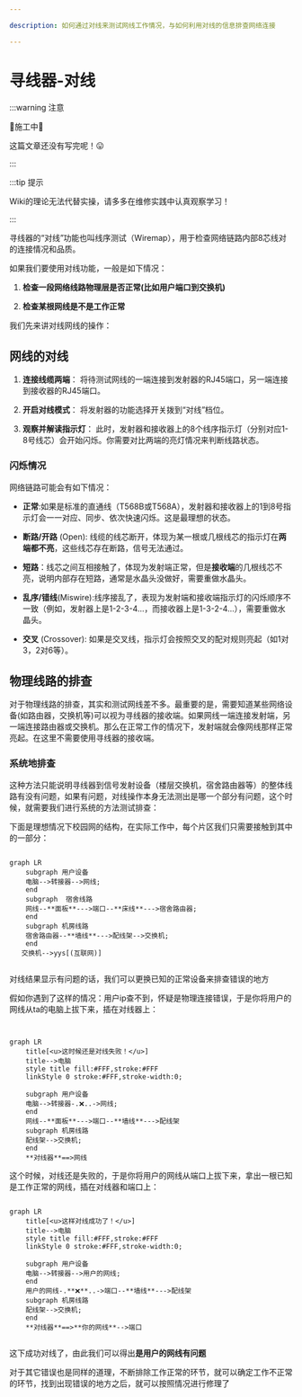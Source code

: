 ```yaml
---

description: 如何通过对线来测试网线工作情况，与如何利用对线的信息排查网络连接

---
```

# 寻线器-对线

:::warning 注意

🚧施工中🚧

这篇文章还没有写完呢！😛

:::

:::tip 提示

Wiki的理论无法代替实操，请多多在维修实践中认真观察学习！

:::

寻线器的“对线”功能也叫线序测试（Wiremap），用于检查网络链路内部8芯线对的连接情况和品质。

如果我们要使用对线功能，一般是如下情况：

1. **检查一段网络线路物理层是否正常(比如用户端口到交换机)**

2. **检查某根网线是不是工作正常**

我们先来讲对线网线的操作：

## 网线的对线
1. **连接线缆两端**： 将待测试网线的一端连接到发射器的RJ45端口，另一端连接到接收器的RJ45端口。

2. **开启对线模式**： 将发射器的功能选择开关拨到“对线”档位。

3. **观察并解读指示灯**： 此时，发射器和接收器上的8个线序指示灯（分别对应1-8号线芯）会开始闪烁。你需要对比两端的亮灯情况来判断线路状态。

### 闪烁情况
网络链路可能会有如下情况：

- **正常**:如果是标准的直通线（T568B或T568A），发射器和接收器上的1到8号指示灯会一一对应、同步、依次快速闪烁。这是最理想的状态。

- **断路/开路** (Open): 线缆的线芯断开，体现为某一根或几根线芯的指示灯在**两端都不亮**，这些线芯存在断路，信号无法通过。

- **短路**：线芯之间互相接触了，体现为发射端正常，但是**接收端**的几根线芯不亮，说明内部存在短路，通常是水晶头没做好，需要重做水晶头。

- **乱序/错线**(Miswire):线序接乱了，表现为发射端和接收端指示灯的闪烁顺序不一致（例如，发射器上是1-2-3-4...，而接收器上是1-3-2-4...），需要重做水晶头。

- **交叉** (Crossover): 如果是交叉线，指示灯会按照交叉的配对规则亮起（如1对3，2对6等）。

## 物理线路的排查
对于物理线路的排查，其实和测试网线差不多。最重要的是，需要知道某些网络设备(如路由器，交换机等)可以视为寻线器的接收端。如果网线一端连接发射端，另一端连接路由器或交换机。那么在正常工作的情况下，发射端就会像网线那样正常亮起。在这里不需要使用寻线器的接收端。

### 系统地排查
这种方法只能说明寻线器到信号发射设备（楼层交换机，宿舍路由器等）的整体线路有没有问题，如果有问题，对线操作本身无法测出是哪一个部分有问题，这个时候，就需要我们进行系统的方法测试排查：

下面是理想情况下校园网的结构，在实际工作中，每个片区我们只需要接触到其中的一部分：
```mermaid

graph LR
    subgraph 用户设备
    电脑-->转接器-->网线;
    end
    subgraph  宿舍线路 
    网线--**面板**--->端口--**床线**--->宿舍路由器;
    end
    subgraph 机房线路
    宿舍路由器--**墙线**--->配线架-->交换机;
    end
   交换机-->yys[(互联网)]
   
```

对线结果显示有问题的话，我们可以更换已知的正常设备来排查错误的地方

假如你遇到了这样的情况：用户ip查不到，怀疑是物理连接错误，于是你将用户的网线从ta的电脑上拔下来，插在对线器上：
```mermaid


graph LR
    title[<u>这时候还是对线失败！</u>]
    title-->电脑
    style title fill:#FFF,stroke:#FFF
    linkStyle 0 stroke:#FFF,stroke-width:0;
    
    subgraph 用户设备
    电脑-->转接器-.❌..->网线;
    end 
    网线--**面板**--->端口--**墙线**--->配线架
    subgraph 机房线路
    配线架-->交换机;
    end
    **对线器**==>网线

```
这个时候，对线还是失败的，于是你将用户的网线从端口上拔下来，拿出一根已知是工作正常的网线，插在对线器和端口上：
``` mermaid

graph LR
    title[<u>这样对线成功了！</u>]
    title-->电脑
    style title fill:#FFF,stroke:#FFF
    linkStyle 0 stroke:#FFF,stroke-width:0;
    
    subgraph 用户设备
    电脑-->转接器-->用户的网线;
    end 
    用户的网线-.**❌**..->端口--**墙线**--->配线架
    subgraph 机房线路
    配线架-->交换机;
    end
    **对线器**==>**你的网线**-->端口


```
这下成功对线了，由此我们可以得出**是用户的网线有问题**



对于其它错误也是同样的道理，不断排除工作正常的环节，就可以确定工作不正常的环节，找到出现错误的地方之后，就可以按照情况进行修理了
